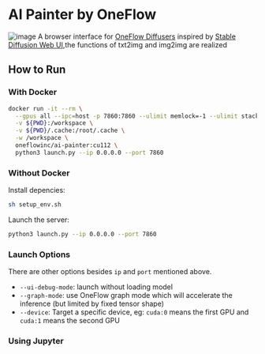 # AI Painter by OneFlow

![image](https://user-images.githubusercontent.com/76760002/208841976-2b7e1e88-5404-4113-a1e3-02a38e727a9c.png)
A browser interface for [OneFlow Diffusers](https://github.com/Oneflow-Inc/diffusers) inspired by [Stable Diffusion Web UI](https://github.com/AUTOMATIC1111/stable-diffusion-webui),the functions of txt2img and img2img are realized


## How to Run

### With Docker

```bash
docker run -it --rm \
  --gpus all --ipc=host -p 7860:7860 --ulimit memlock=-1 --ulimit stack=67108864 \
  -v ${PWD}:/workspace \
  -v ${PWD}/.cache:/root/.cache \
  -w /workspace \
  oneflowinc/ai-painter:cu112 \
  python3 launch.py --ip 0.0.0.0 --port 7860
```

### Without Docker

Install depencies:

```bash
sh setup_env.sh
```

Launch the server:

```bash
python3 launch.py --ip 0.0.0.0 --port 7860
```

### Launch Options

There are other options besides `ip` and `port` mentioned above.

- `--ui-debug-mode`: launch without loading model
- `--graph-mode`: use OneFlow graph mode which will accelerate the inference (but limited by fixed tensor shape)
- `--device`: Target a specific device, eg: `cuda:0` means the first GPU and `cuda:1` means the second GPU

### Using Jupyter
